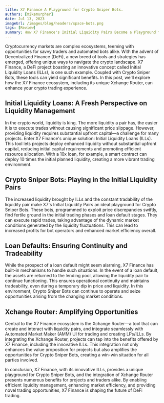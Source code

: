 ```yaml
---
title: X7 Finance A Playground for Crypto Sniper Bots.
authors: [mikemurpher]
date: Jul 13, 2023
imageUrl: /images/blog/headers/space-bots.png
tags: [Review]
summary: How X7 Finance's Initial Liquidity Pairs Become a Playground for Crypto Sniper Bots, and the Benefits of Integrating Xchange Router.
---
```


Cryptocurrency markets are complex ecosystems, teeming with opportunities for savvy traders and automated bots alike. With the advent of Decentralized Finance (DeFi), a new breed of tools and strategies has emerged, offering unique ways to navigate the crypto landscape. X7 Finance, a DeFi project boasting an innovative concept called Initial Liquidity Loans (ILLs), is one such example. Coupled with Crypto Sniper Bots, these tools can yield significant benefits. In this post, we'll explore how the X7 Finance ecosystem, including its unique Xchange Router, can enhance your crypto trading experience.

## Initial Liquidity Loans: A Fresh Perspective on Liquidity Management

In the crypto world, liquidity is king. The more liquidity a pair has, the easier it is to execute trades without causing significant price slippage. However, providing liquidity requires substantial upfront capital—a challenge for many projects. Enter X7 Finance's unique solution: Initial Liquidity Loans (ILLs). This tool lets projects deploy enhanced liquidity without substantial upfront capital, reducing initial capital requirements and promoting efficient resource allocation. With a 10x loan, for example, a smart contract can deploy 10 times the initial planned liquidity, creating a more vibrant trading environment.

## Crypto Sniper Bots: Playing in the Initial Liquidity Pairs

The increased liquidity brought by ILLs and the constant tradability of the liquidity pair make X7's Initial Liquidity Pairs an ideal playground for Crypto Sniper Bots. These bots, programmed to exploit price discrepancies swiftly, find fertile ground in the initial trading phases and loan default stages. They can execute rapid trades, taking advantage of the dynamic market conditions generated by the liquidity fluctuations. This can lead to increased profits for bot operators and enhanced market efficiency overall.

## Loan Defaults: Ensuring Continuity and Tradeability

While the prospect of a loan default might seem alarming, X7 Finance has built-in mechanisms to handle such situations. In the event of a loan default, the assets are returned to the lending pool, allowing the liquidity pair to continue functioning. This ensures operational continuity and maintains tradeability, even during a temporary dip in price and liquidity. In this environment, Crypto Sniper Bots can continue to operate and seize opportunities arising from the changing market conditions.

## Xchange Router: Amplifying Opportunities

Central to the X7 Finance ecosystem is the Xchange Router—a tool that can create and interact with liquidity pairs, and integrate seamlessly with Automated Market Maker (AMM) UI for trading and creating LPs/ILLs. By integrating the Xchange Router, projects can tap into the benefits offered by X7 Finance, including the innovative ILLs. This integration not only enhances the value proposition for projects but also amplifies the opportunities for Crypto Sniper Bots, creating a win-win situation for all parties involved.

In conclusion, X7 Finance, with its innovative ILLs, provides a unique playground for Crypto Sniper Bots, and the integration of Xchange Router presents numerous benefits for projects and traders alike. By enabling efficient liquidity management, enhancing market efficiency, and providing novel trading opportunities, X7 Finance is shaping the future of DeFi trading.
